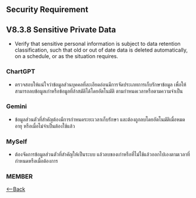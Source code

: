 ## Security Requirement

## V8.3.8 Sensitive Private Data
- Verify that sensitive personal information is subject to data retention
classification, such that old or out of date data is deleted automatically, on a
schedule, or as the situation requires.

### ChartGPT  
- ตรวจสอบให้แน่ใจว่าข้อมูลส่วนบุคคลที่ละเอียดอ่อนมีการจัดประเภทการเก็บรักษาข้อมูล เพื่อให้สามารถลบข้อมูลเก่าหรือข้อมูลที่ล้าสมัติได้โดยอัตโนมัติ ตามกำหนดเวลาหรือตามความจำเป็น
  
### Gemini
- ข้อมูลส่วนตัวที่สำคัญต้องมีการกำหนดระยะเวลาเก็บรักษา และต้องถูกลบโดยอัตโนมัติเมื่อหมดอายุ หรือเมื่อไม่จำเป็นต้องใช้แล้ว
  
### MySelf
- ต้องจัดการข้อมูลส่วนตัวที่สำคัญให้เป็นระบบ แล้วลบของเก่าหรือที่ไม่ใช้แล้วออกไปเองตามเวลาที่กำหนดหรือเมื่อต้องการ

### MEMBER

[<--Back](README.md)
